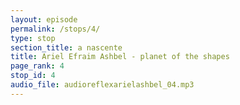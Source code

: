 ```yaml
---
layout: episode
permalink: /stops/4/
type: stop
section_title: a nascente
title: Ariel Efraim Ashbel - planet of the shapes
page_rank: 4
stop_id: 4
audio_file: audioreflexarielashbel_04.mp3
---
```

